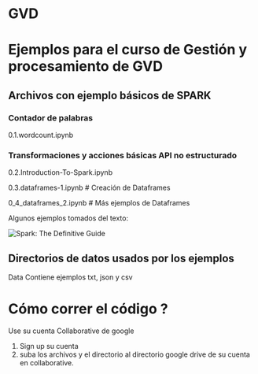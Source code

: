# GVD

# Ejemplos para el curso de Gestión y procesamiento de GVD

## Archivos con ejemplo básicos de SPARK

### Contador de palabras
0.1.wordcount.ipynb                    

### Transformaciones y acciones básicas API no estructurado
0.2.Introduction-To-Spark.ipynb       

0.3.dataframes-1.ipynb                 # Creación de Dataframes 

0_4_dataframes_2.ipynb                 # Más ejemplos de Dataframes

Algunos ejemplos tomados del texto:   

![Spark: The Definitive Guide](https://images-na.ssl-images-amazon.com/images/I/51z7TzI-Y3L._SX379_BO1,204,203,200_.jpg)

## Directorios de datos usados por los ejemplos 
 
  Data  Contiene ejemplos txt, json y  csv 
  
#  Cómo correr el código ?

Use su cuenta Collaborative de google 

1. Sign up su cuenta 
2. suba los archivos y el directorio al directorio google drive de su cuenta en collaborative. 
